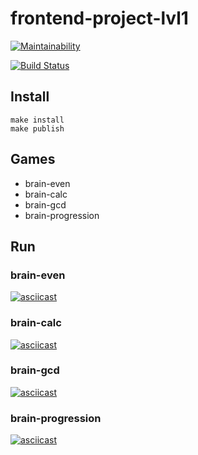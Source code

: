 # frontend-project-lvl1

[![Maintainability](https://api.codeclimate.com/v1/badges/a99a88d28ad37a79dbf6/maintainability)](https://codeclimate.com/github/codeclimate/codeclimate/maintainability)  

[![Build Status](https://travis-ci.org/just-ed/frontend-project-lvl1.svg?branch=master)](https://travis-ci.org/just-ed/frontend-project-lvl1)

## Install
```
make install
make publish
```

## Games
* brain-even
* brain-calc
* brain-gcd
* brain-progression

## Run
### brain-even

[![asciicast](https://asciinema.org/a/14.png)](https://asciinema.org/a/UWJu4IfEwxdPfI8Ow6urozwC0)


### brain-calc

[![asciicast](https://asciinema.org/a/14.png)](https://asciinema.org/a/CjLplW0hMEBN8It3whs1PlYBp)

### brain-gcd

[![asciicast](https://asciinema.org/a/14.png)](https://asciinema.org/a/vly2oYNhpNmyKJIh8FrERb7Pf)

### brain-progression

[![asciicast](https://asciinema.org/a/14.png)]( https://asciinema.org/a/GpJJtBegAi1Ch5plIzxFtxxZi)